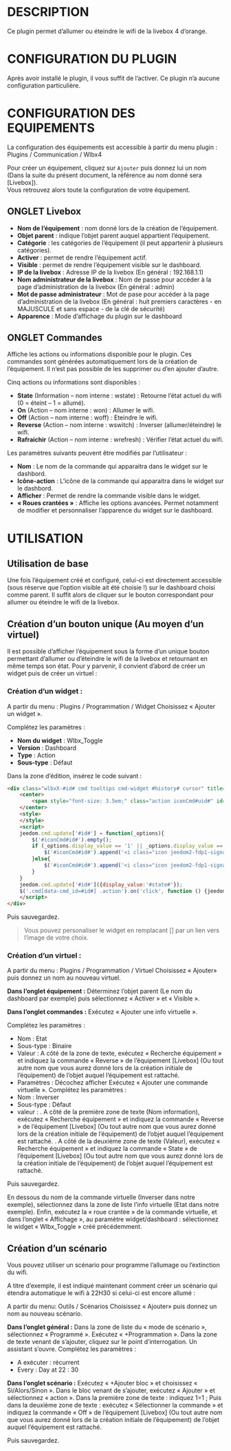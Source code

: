 DESCRIPTION
===========
Ce plugin permet d’allumer ou éteindre le wifi de la livebox 4 d’orange.

CONFIGURATION DU PLUGIN
=======================
Après avoir installé le plugin, il vous suffit de l’activer. Ce plugin n’a aucune configuration particulière.

CONFIGURATION DES EQUIPEMENTS
=============================
La configuration des équipements est accessible à partir du menu plugin : 
Plugins / Communication / Wlbx4

Pour créer un équipement, cliquez sur ```Ajouter``` puis donnez lui un nom (Dans la suite du présent document, la référence au nom donné sera [Livebox]).     
Vous retrouvez alors toute la configuration de votre équipement.

ONGLET Livebox
--------------
- **Nom de l’équipement** : nom donné lors de la création de l’équipement.
- **Objet parent** : indique l’objet parent auquel appartient l’équipement.
- **Catégorie** : les catégories de l’équipement (il peut appartenir à plusieurs catégories).
- **Activer** : permet de rendre l’équipement actif.
- **Visible** : permet de rendre l’équipement visible sur le dashboard.
- **IP de la livebox** : Adresse IP de la livebox (En général : 192.168.1.1)
- **Nom administrateur de la livebox** : Nom de passe pour accéder à la page d’administration de la livebox (En général : admin)
- **Mot de passe administrateur** : Mot de pase pour accéder à la page d’administration de la livebox (En général : huit premiers caractères - en MAJUSCULE et sans espace - de la clé de sécurité)
- **Apparence** : Mode d’affichage du plugin sur le dashboard

ONGLET Commandes
----------------
Affiche les actions ou informations disponible pour le plugin.
Ces commandes sont générées automatiquement lors de la création de l’équipement. Il n’est pas possible de les supprimer ou d’en ajouter d’autre.

Cinq actions ou informations sont disponibles :
- **State** (Information – nom interne : wstate) : Retourne l’état actuel du wifi (0 = éteint – 1 = allumé).
- **On** (Action – nom interne : won) : Allumer le wifi.
- **Off** (Action – nom interne : woff) : Eteindre le wifi.
- **Reverse** (Action – nom interne : wswitch) : Inverser (allumer/éteindre) le wifi.
- **Rafraichir** (Action – nom interne : wrefresh) : Vérifier l’état actuel du wifi.

Les paramètres suivants peuvent être modifiés par l’utilisateur :
- **Nom** : Le nom de la commande qui apparaitra dans le widget sur le dashbord.
- **Icône-action** : L’icône de la commande qui apparaitra dans le widget sur le dashbord.
- **Afficher** : Permet de rendre la commande visible dans le widget.
- **« Roues crantées »** : Affiche les options avancées. Permet notamment de modifier et personnaliser l’apparence du widget sur le dashboard.

UTILISATION
==========

Utilisation de base
-------------------
Une fois l’équipement créé et configuré, celui-ci est directement accessible (sous réserve que l’option visible ait été choisie !) sur le dashboard choisi comme parent.
Il suffit alors de cliquer sur le bouton correspondant pour allumer ou éteindre le wifi de la livebox.

Création d’un bouton unique (Au moyen d’un virtuel)
--------------------------------------------------
Il est possible d’afficher l’équipement sous la forme d’un unique bouton permettant d’allumer ou d’éteindre le wifi de la livebox et retournant en même temps son état.
Pour y parvenir, il convient d’abord de créer un widget puis de créer un virtuel :

### Création d’un widget :
A partir du menu : 
Plugins / Programmation / Widget
Choisissez « Ajouter un widget ».

Complétez les paramètres :
- **Nom du widget** : Wlbx_Toggle
- **Version** : Dashboard
- **Type** : Action
- **Sous-type** : Défaut

Dans la zone d’édition, insérez le code suivant :

``` HTML
<div class="wlbxX-#id# cmd tooltips cmd-widget #history# cursor" title="" data-type="action" data-subtype="other" data-cmd_id="#id#" data-cmd_uid="#uid#">
    <center>
        <span style="font-size: 3.5em;" class="action iconCmd#uid#" id="iconCmd#id#"></span>
    </center>
    <style>
    </style>
    <script>
	jeedom.cmd.update['#id#'] = function(_options){
    	$('#iconCmd#id#').empty();
        if (_options.display_value == '1' || _options.display_value == 1 || _options.display_value == 'on') {
			$('#iconCmd#id#').append('<i class="icon jeedom2-fdp1-signal5"></i>');
        }else{
        	$('#iconCmd#id#').append('<i class="icon jeedom2-fdp1-signal0"></i>');   
        }
    }      
	jeedom.cmd.update['#id#']({display_value:'#state#'});
	$('.cmd[data-cmd_id=#id#] .action').on('click', function () {jeedom.cmd.execute({id: '#id#'});});
	</script>
</div>
```
Puis sauvegardez.

> Vous pouvez personaliser le widget en remplacant [<i class="icon *"></i>] par un lien vers l’image de votre choix.

### Création d’un virtuel : 
A partir du menu : 
Plugins / Programmation / Virtuel
Choisissez « Ajouter» puis donnez un nom au nouveau virtuel.

**Dans l’onglet équipement :**
Déterminez l’objet parent (Le nom du dashboard par exemple) puis sélectionnez « Activer » et « Visible ».

**Dans l’onglet commandes :**
Exécutez « Ajouter une info virtuelle ».

Complétez les paramètres : 
- Nom : Etat
- Sous-type : Binaire
- Valeur : A côté de la zone de texte, exécutez « Recherche équipement » et indiquez la commande « Reverse » de l’équipement [Livebox] (Ou tout autre nom que vous aurez donné lors de la création initiale de l’équipement) de l’objet auquel l’équipement est rattaché.
- Paramètres : Décochez afficher
Exécutez « Ajouter une commande virtuelle ».
Complétez les paramètres : 
- Nom : Inverser
- Sous-type : Défaut
- valeur : 
. A côté de la première zone de texte (Nom information), exécutez « Recherche équipement » et indiquez la commande « Reverse » de l’équipement [Livebox] (Ou tout autre nom que vous aurez donné lors de la création initiale de l’équipement) de l’objet auquel l’équipement est rattaché.
. A côté de la deuxième zone de texte (Valeur), exécutez « Recherche équipement » et indiquez la commande « State » de l’équipement [Livebox] (Ou tout autre nom que vous aurez donné lors de la création initiale de l’équipement) de l’objet auquel l’équipement est rattaché.

Puis sauvegardez.

En dessous du nom de la commande virtuelle (Inverser dans  notre exemple), sélectionnez dans la zone de liste l’info virtuelle (Etat dans notre exemple).
Enfin, exécutez la « roue crantée » de la commande virtuelle, et dans l’onglet « Affichage », au paramètre widget/dashboard : sélectionnez le widget « Wlbx_Toggle » créé précédemment.

Création d’un scénario
-----------------------
Vous pouvez utiliser un scénario pour programme l’allumage ou l’extinction du wifi.

A titre d’exemple, il est indiqué maintenant comment créer un scénario qui étendra automatique le wifi à 22H30 si celui-ci est encore allumé :

A partir du menu: 
Outils / Scénarios
Choisissez « Ajouter» puis donnez un nom au nouveau scénario.

**Dans l’onglet général :**
Dans la zone de liste du « mode de scénario », sélectionnez « Programmé ».
Exécutez « +Programmation ».
Dans la zone de texte venant de s’ajouter, cliquez sur le point d’interrogation. Un assistant s’ouvre.
Complétez les paramètres : 
- A exécuter : récurrent
- Every : Day at 22 : 30

**Dans l’onglet scénario :**
Exécutez « +Ajouter bloc » et choisissez « Si/Alors/Sinon ».
Dans le bloc venant de s’ajouter, exécutez « Ajouter » et sélectionnez « action ».
Dans la première zone de texte : indiquez 1=1 ; Puis dans la deuxième zone de texte : exécutez « Sélectionner la commande » et indiquez la commande « Off » de l’équipement [Livebox] (Ou tout autre nom que vous aurez donné lors de la création initiale de l’équipement) de l’objet auquel l’équipement est rattaché.

Puis sauvegardez.
